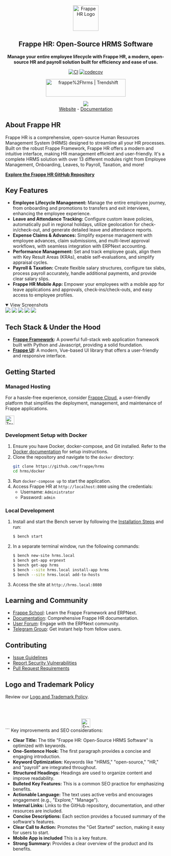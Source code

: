 <div align="center">
	<a href="https://frappe.io/hr">
		<img src=".github/frappe-hr-logo.png" height="80px" width="80px" alt="Frappe HR Logo">
	</a>
	<h2>Frappe HR: Open-Source HRMS Software</h2>
	<p align="center">
		<p><b>Manage your entire employee lifecycle with Frappe HR, a modern, open-source HR and payroll solution built for efficiency and ease of use.</b></p>
	</p>

[![CI](https://github.com/frappe/hrms/actions/workflows/ci.yml/badge.svg?branch=develop)](https://github.com/frappe/hrms/actions/workflows/ci.yml)
[![codecov](https://codecov.io/gh/frappe/hrms/branch/develop/graph/badge.svg?token=0TwvyUg3I5)](https://codecov.io/gh/frappe/hrms)

<a href="https://trendshift.io/repositories/10972" target="_blank"><img src="https://trendshift.io/api/badge/repositories/10972" alt="frappe%2Fhrms | Trendshift" style="width: 250px; height: 55px;" width="250" height="55"/></a>
</div>

<div align="center">
	<img src=".github/hrms-hero.png"/>
</div>

<div align="center">
	<a href="https://frappe.io/hr">Website</a>
	-
	<a href="https://docs.frappe.io/hr/introduction">Documentation</a>
</div>

## About Frappe HR

Frappe HR is a comprehensive, open-source Human Resources Management System (HRMS) designed to streamline all your HR processes. Built on the robust Frappe Framework, Frappe HR offers a modern and intuitive interface, making HR management efficient and user-friendly.  It's a complete HRMS solution with over 13 different modules right from Employee Management, Onboarding, Leaves, to Payroll, Taxation, and more!

**[Explore the Frappe HR GitHub Repository](https://github.com/frappe/hrms)**

## Key Features

*   **Employee Lifecycle Management:** Manage the entire employee journey, from onboarding and promotions to transfers and exit interviews, enhancing the employee experience.
*   **Leave and Attendance Tracking:** Configure custom leave policies, automatically pull in regional holidays, utilize geolocation for check-in/check-out, and generate detailed leave and attendance reports.
*   **Expense Claims & Advances:** Simplify expense management with employee advances, claim submissions, and multi-level approval workflows, with seamless integration with ERPNext accounting.
*   **Performance Management:** Set and track employee goals, align them with Key Result Areas (KRAs), enable self-evaluations, and simplify appraisal cycles.
*   **Payroll & Taxation:** Create flexible salary structures, configure tax slabs, process payroll accurately, handle additional payments, and provide clear salary slips.
*   **Frappe HR Mobile App:** Empower your employees with a mobile app for leave applications and approvals, check-ins/check-outs, and easy access to employee profiles.

<details open>
<summary>View Screenshots</summary>
	<img src=".github/hrms-appraisal.png"/>
	<img src=".github/hrms-requisition.png"/>
	<img src=".github/hrms-attendance.png"/>
	<img src=".github/hrms-salary.png"/>
	<img src=".github/hrms-pwa.png"/>
</details>

## Tech Stack & Under the Hood

*   **[Frappe Framework](https://github.com/frappe/frappe):** A powerful full-stack web application framework built with Python and Javascript, providing a solid foundation.
*   **[Frappe UI](https://github.com/frappe/frappe-ui):** A modern, Vue-based UI library that offers a user-friendly and responsive interface.

## Getting Started

### Managed Hosting

For a hassle-free experience, consider [Frappe Cloud](https://frappecloud.com), a user-friendly platform that simplifies the deployment, management, and maintenance of Frappe applications.

<div>
	<a href="https://frappecloud.com/hrms/signup" target="_blank">
		<picture>
			<source media="(prefers-color-scheme: dark)" srcset="https://frappe.io/files/try-on-fc-white.png">
			<img src="https://frappe.io/files/try-on-fc-black.png" alt="Try on Frappe Cloud" height="28" />
		</picture>
	</a>
</div>

### Development Setup with Docker

1.  Ensure you have Docker, docker-compose, and Git installed. Refer to the [Docker documentation](https://docs.docker.com/) for setup instructions.
2.  Clone the repository and navigate to the `docker` directory:
    ```bash
    git clone https://github.com/frappe/hrms
    cd hrms/docker
    ```
3.  Run `docker-compose up` to start the application.
4.  Access Frappe HR at `http://localhost:8000` using the credentials:
    *   Username: `Administrator`
    *   Password: `admin`

### Local Development

1.  Install and start the Bench server by following the [Installation Steps](https://frappeframework.com/docs/user/en/installation) and run:
    ```sh
    $ bench start
    ```
2.  In a separate terminal window, run the following commands:
    ```sh
    $ bench new-site hrms.local
    $ bench get-app erpnext
    $ bench get-app hrms
    $ bench --site hrms.local install-app hrms
    $ bench --site hrms.local add-to-hosts
    ```
3.  Access the site at `http://hrms.local:8080`

## Learning and Community

*   [Frappe School](https://frappe.school): Learn the Frappe Framework and ERPNext.
*   [Documentation](https://docs.frappe.io/hr): Comprehensive Frappe HR documentation.
*   [User Forum](https://discuss.erpnext.com/): Engage with the ERPNext community.
*   [Telegram Group](https://t.me/frappehr): Get instant help from fellow users.

## Contributing

*   [Issue Guidelines](https://github.com/frappe/erpnext/wiki/Issue-Guidelines)
*   [Report Security Vulnerabilities](https://erpnext.com/security)
*   [Pull Request Requirements](https://github.com/frappe/erpnext/wiki/Contribution-Guidelines)

## Logo and Trademark Policy

Review our [Logo and Trademark Policy](TRADEMARK_POLICY.md).

<br />
<br />
<div align="center" style="padding-top: 0.75rem;">
	<a href="https://frappe.io" target="_blank">
		<picture>
			<source media="(prefers-color-scheme: dark)" srcset="https://frappe.io/files/Frappe-white.png">
			<img src="https://frappe.io/files/Frappe-black.png" alt="Frappe Technologies" height="28"/>
		</picture>
	</a>
</div>
```
Key improvements and SEO considerations:

*   **Clear Title:** The title "Frappe HR: Open-Source HRMS Software" is optimized with keywords.
*   **One-Sentence Hook:**  The first paragraph provides a concise and engaging introduction.
*   **Keyword Optimization:** Keywords like "HRMS," "open-source," "HR," and "payroll" are integrated throughout.
*   **Structured Headings:**  Headings are used to organize content and improve readability.
*   **Bulleted Key Features:** This is a common SEO practice for emphasizing benefits.
*   **Actionable Language:**  The text uses active verbs and encourages engagement (e.g., "Explore," "Manage").
*   **Internal Links:**  Links to the GitHub repository, documentation, and other resources are included.
*   **Concise Descriptions:**  Each section provides a focused summary of the software's features.
*   **Clear Call to Action:** Promotes the "Get Started" section, making it easy for users to start.
*   **Mobile App is included** This is a key feature.
*   **Strong Summary:** Provides a clear overview of the product and its benefits.
